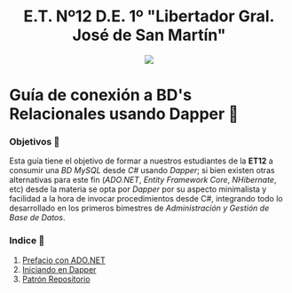 <h1 align="center">E.T. Nº12 D.E. 1º "Libertador Gral. José de San Martín"</h1>
<p align="center">
  <img src="https://et12.edu.ar/imgs/computacion/vamoaprogramabanner.png">
</p>

# Guía de conexión a BD's Relacionales usando Dapper 🐬

### Objetivos 🎯

Esta guía tiene el objetivo de formar a nuestros estudiantes de la **ET12** a consumir una _BD MySQL_ desde _C#_ usando _Dapper_; si bien existen otras alternativas para este fin (_ADO.NET_, _Entity Framework Core_, _NHibernate_, etc) desde la materia se opta por _Dapper_ por su aspecto minimalista y facilidad a la hora de invocar procedimientos desde C#, integrando todo lo desarrollado en los primeros bimestres de _Administración y Gestión de Base de Datos_.

### Indice 📖

1. [Prefacio con ADO.NET](<Apuntes/Sobre Ado.NET.md>)
1. [Iniciando en Dapper](<Apuntes/Iniciando en Dapper.ipynb>)
1. [Patrón Repositorio](Apuntes/Repositorios.md)
